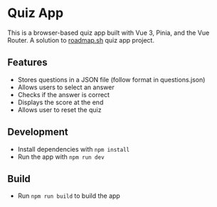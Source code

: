 # Quiz App

This is a browser-based quiz app built with Vue 3, Pinia, and the Vue Router.
A solution to [roadmap.sh](https://roadmap.sh/projects/quiz-app) quiz app project.

## Features

- Stores questions in a JSON file (follow format in questions.json)
- Allows users to select an answer
- Checks if the answer is correct
- Displays the score at the end
- Allows user to reset the quiz

## Development

- Install dependencies with `npm install`
- Run the app with `npm run dev`

## Build

- Run `npm run build` to build the app
